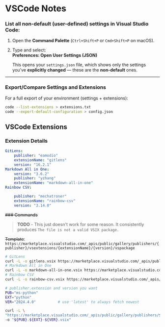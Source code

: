 # VSCode Notes

### List all **non-default (user-defined)** settings in Visual Studio Code:

1. Open the **Command Palette** (`Ctrl+Shift+P` or `Cmd+Shift+P` on macOS).
2. Type and select:  
   **Preferences: Open User Settings (JSON)**

   This opens your `settings.json` file, which shows only the settings you've **explicitly changed** — these are the **non-default** ones.

---

### Export/Compare Settings and Extensions
For a full export of your environment (settings + extensions):
```bash
code --list-extensions > extensions.txt
code --export-default-configuration > config.json
```


## VSCode Extensions


### Extension Details

<!-- Identifier
eamodio.gitlens
Version
16.2.1

Identifier
yzhang.markdown-all-in-one
Version
3.6.2

Identifier
mechatroner.rainbow-csv
Version
3.14.0 -->

```yaml
GitLens:
    publisher: "eamodio"
    extensionName: "gitlens"
    version: "16.2.1"
Markdown All in One:
    version: "3.6.2"
    publisher: "yzhang"
    extensionName: "markdown-all-in-one"
Rainbow CSV:

    publisher: "mechatroner"
    extensionName: "rainbow-csv"
    version: "3.14.0"
```

~~### Commands~~

> **TODO** - This just doesn't work for some reason. It consistently produces `The file is not a valid VSIX package.`


~~Template~~:
`https://marketplace.visualstudio.com/_apis/public/gallery/publishers/{publisher}/vsextensions/{extensionName}/{version}/vspackage`

```bash
# GitLens
curl -L -o gitlens.vsix https://marketplace.visualstudio.com/_apis/public/gallery/publishers/eamodio/vsextensions/gitlens/16.2.1/vspackage
# Markdown All in One
curl -L -o markdown-all-in-one.vsix https://marketplace.visualstudio.com/_apis/public/gallery/publishers/yzhang/vsextensions/markdown-all-in-one/3.6.2/vspackage
# Rainbow CSV
curl -L -o rainbow-csv.vsix https://marketplace.visualstudio.com/_apis/public/gallery/publishers/mechatroner/vsextensions/rainbow-csv/3.14.0/vspackage
```

```bash
# publisher.extension and version you want
PUB="ms-python"
EXT="python"
VER="2024.4.0"          # use 'latest' to always fetch newest

curl -L \
"https://marketplace.visualstudio.com/_apis/public/gallery/publishers/${PUB}/vsextensions/${EXT}/${VER}/vspackage" \
-o "${PUB}.${EXT}-${VER}.vsix"
```
